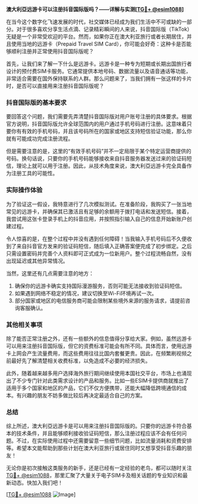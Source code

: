 **澳大利亞远游卡可以注册抖音国际版吗？——详解与实测[[TG💪+ @esim1088](https://t.me/s/esim1088)]**

在当今这个数字化飞速发展的时代，社交媒体已经成为我们生活中不可或缺的一部分。对于很多喜欢分享生活点滴、记录精彩瞬间的人来说，抖音国际版（TikTok）无疑是一个非常受欢迎的平台。然而，如果你正在澳大利亚旅行或者长期居住，并且使用当地的远游卡（Prepaid Travel SIM Card），你可能会好奇：这种卡是否能够顺利注册并正常使用抖音国际版呢？

首先，让我们来了解一下什么是远游卡。远游卡是一种专为短期或长期出国旅行者设计的预付费SIM卡服务。它通常提供本地号码、数据流量以及语音通话等功能，非常适合需要在国外保持联系的人群。那么问题来了，当我们拥有一张这样的卡片时，是否可以直接用来注册抖音国际版呢？

### 抖音国际版的基本要求

要回答这个问题，我们需要先弄清楚抖音国际版对用户账号注册的具体要求。根据官方说明，抖音国际版允许全球范围内的用户通过手机号码进行注册。这意味着只要你有有效的手机号码，并且该号码所在的国家或地区支持短信验证功能，那么你就有可能成功完成注册流程。

但是需要注意的是，这里的“有效手机号码”并不一定局限于某个特定运营商提供的号码。换句话说，只要你的手机号码能够接收来自抖音服务器发送过来的验证码短信，理论上就可以用于注册。因此，从技术角度来说，澳大利亞远游卡完全具备作为注册工具的可能性。

### 实际操作体验

为了验证这一假设，我特意进行了几次模拟测试。在准备阶段，我购买了一张当地常见的远游卡，并确保其已激活且有足够的余额用于拨打电话和发送短信。接着，我尝试用这张卡登录手机上的抖音应用，并按照指引输入自己的信息开始新账户创建过程。

令人惊喜的是，在整个过程中并没有遇到任何障碍！当我输入手机号码后不久便收到了来自抖音官方发来的验证码短信，随后填入正确答案便完成了初步绑定。之后只需设置密码并完善个人资料即可正式成为一位新用户。整个过程流畅自然，没有出现延迟或其他异常情况。

当然，这里还有几点需要注意的地方：
1. 确保你的远游卡确实支持国际漫游服务，否则可能无法接收到验证码短信。
2. 如果遇到网络不稳定的情况，建议切换至Wi-Fi环境再试一次。
3. 部分国家或地区的电信服务商可能会限制某些境外来源的服务请求，请提前咨询客服确认。

### 其他相关事项

除了能否正常注册之外，还有一些额外的信息值得分享给大家。例如，虽然远游卡可以用来注册抖音国际版，但它的资费标准可能会有所不同。具体而言，使用远游卡上网会产生流量费用，而这些费用往往比国内套餐更贵。因此，在频繁刷视频之前最好先了解清楚相关收费标准，以免造成不必要的经济损失。

此外，随着越来越多用户选择海外旅行期间继续使用本国社交平台，市场上也涌现出了不少专门针对此类需求设计的产品和服务。比如一些ESIM卡提供商就推出了适用于多个国家和地区的产品，它们不仅方便携带，还能大幅降低跨境通信的成本。有兴趣的朋友不妨多做比较后再决定最适合自己的方案。

### 总结

综上所述，澳大利亞远游卡是可以用来注册抖音国际版的。只要你的远游卡符合基本的技术条件，并且能够顺利接收验证码短信，那么注册过程应该不会有任何问题。不过，在实际使用过程中还需要留意一些细节问题，比如流量消耗和资费安排等。希望本文能帮助到那些计划在澳大利亚旅行或居住同时又想享受抖音乐趣的朋友！

无论你是初次接触这类服务的新手，还是已经有一定经验的老鸟，都可以随时关注[TG💪+ @esim1088](https://t.me/s/esim1088)，那里汇聚了大量关于电子SIM卡及相关话题的专业知识和最新动态。快加入我们吧！

[[TG💪+ @esim1088](https://t.me/s/esim1088) ![Image](https://i.postimg.cc/4NQfJmqS/Snipaste-2025-05-13-00-14-12.png)]